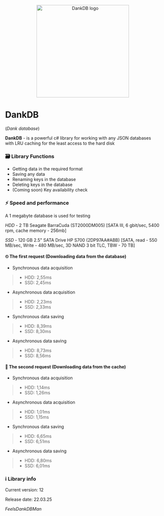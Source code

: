 
<p align="center">
    <img src="https://i.imgur.com/QlxO6Ob.png" alt="DankDB logo" width="300px">
</p>

# DankDB
(*Dank database*)

**DankDB** - is a powerful c# library for working with any JSON databases with LRU caching for the least access to the hard disk

### 🗃️ Library Functions
- Getting data in the required format
- Saving any data
- Renaming keys in the database
- Deleting keys in the database
- (Coming soon) Key availability check

### ⚡️ Speed and performance
A 1 megabyte database is used for testing

*HDD* - 2 TB Seagate BarraCuda (ST2000DM005) [SATA III, 6 gbit/sec, 5400 rpm, cache memory - 256mb]

*SSD* - 120 GB 2.5" SATA Drive HP S700 (2DP97AA#ABB) [SATA, read - 550 MB/sec, Write - 480 MB/sec, 3D NAND 3 bit TLC, TBW - 70 TB]
#### ⏲ The first request (Downloading data from the database)
- Synchronous data acquisition
> - HDD: 2,55ms
> - SSD: 2,45ms
- Asynchronous data acquisition
> - HDD: 2,23ms
> - SSD: 2,33ms
- Synchronous data saving
> - HDD: 8,39ms
> - SSD: 8,30ms
- Asynchronous data saving
> - HDD: 8,73ms
> - SSD: 8,56ms

#### 🚀 The second request (Downloading data from the cache)
- Synchronous data acquisition
> - HDD: 1,14ms
> - SSD: 1,26ms
- Asynchronous data acquisition
> - HDD: 1,01ms
> - SSD: 1,15ms
- Synchronous data saving
> - HDD: 6,65ms
> - SSD: 6,51ms
- Asynchronous data saving
> - HDD: 6,80ms
> - SSD: 6,01ms

### ℹ️ Library info
Current version: 12

Release date: 22.03.25

*FeelsDankDBMan*
